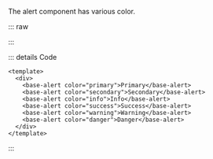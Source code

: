 The alert component has various color.

::: raw

<ClientOnly>
  <AlertColor />
</ClientOnly>

:::

::: details Code

```vue
<template>
  <div>
    <base-alert color="primary">Primary</base-alert>
    <base-alert color="secondary">Secondary</base-alert>
    <base-alert color="info">Info</base-alert>
    <base-alert color="success">Success</base-alert>
    <base-alert color="warning">Warning</base-alert>
    <base-alert color="danger">Danger</base-alert>
  </div>
</template>
```

:::
